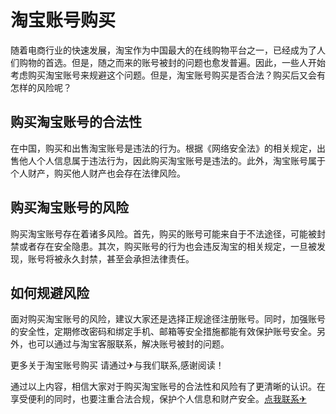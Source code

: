 # 淘宝账号购买

随着电商行业的快速发展，淘宝作为中国最大的在线购物平台之一，已经成为了人们购物的首选。但是，随之而来的账号被封的问题也愈发普遍。因此，一些人开始考虑购买淘宝账号来规避这个问题。但是，淘宝账号购买是否合法？购买后又会有怎样的风险呢？

## 购买淘宝账号的合法性

在中国，购买和出售淘宝账号是违法的行为。根据《网络安全法》的相关规定，出售他人个人信息属于违法行为，因此购买淘宝账号是违法的。此外，淘宝账号属于个人财产，购买他人财产也会存在法律风险。

## 购买淘宝账号的风险

购买淘宝账号存在着诸多风险。首先，购买的账号可能来自于不法途径，可能被封禁或者存在安全隐患。其次，购买账号的行为也会违反淘宝的相关规定，一旦被发现，账号将被永久封禁，甚至会承担法律责任。

## 如何规避风险

面对购买淘宝账号的风险，建议大家还是选择正规途径注册账号。同时，加强账号的安全性，定期修改密码和绑定手机、邮箱等安全措施都能有效保护账号安全。另外，也可以通过与淘宝客服联系，解决账号被封的问题。

更多关于淘宝账号购买 请通过✈与我们联系,感谢阅读！

通过以上内容，相信大家对于购买淘宝账号的合法性和风险有了更清晰的认识。在享受便利的同时，也要注重合法合规，保护个人信息和财产安全。[点我联系✈](https://www.k02.cc)
